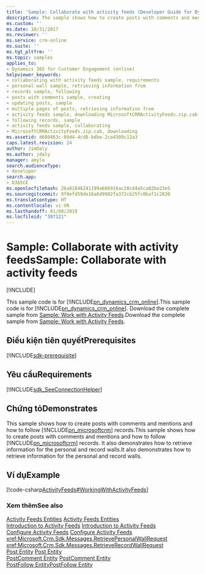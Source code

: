```yaml
---
title: 'Sample: Collaborate with activity feeds (Developer Guide for Dynamics 365 for Customer Engagement) | MicrosoftDocs'
description: The sample shows how to create posts with comments and mentions and how to follow Dynamics 365 for Customer Engagement records. It also demonstrates how to retrieve information for the personal and record walls.
ms.custom: ''
ms.date: 10/31/2017
ms.reviewer: ''
ms.service: crm-online
ms.suite: ''
ms.tgt_pltfrm: ''
ms.topic: samples
applies_to:
- Dynamics 365 for Customer Engagement (online)
helpviewer_keywords:
- collaborating with activity feeds sample, requirements
- personal wall sample, retrieving information from
- records sample, following
- posts with comments sample, creating
- updating posts, sample
- multiple pages of posts, retrieving information from
- activity feeds sample, downloading MicrosoftCRMActivityFeeds.zip.cab
- following records, sample
- activity feeds sample, collaborating
- MicrosoftCRMActivityFeeds.zip.cab, downloading
ms.assetid: d680463c-09d4-4cd8-bdbe-2ca4309c12a3
caps.latest.revision: 24
author: JimDaly
ms.author: jdaly
manager: amyla
search.audienceType:
- developer
search.app:
- D365CE
ms.openlocfilehash: 26a81846241199a686916ac28cd4a5ca02be23e5
ms.sourcegitcommit: 9f0efd59de16a6d9902fa372cb25fc0baf1c2838
ms.translationtype: HT
ms.contentlocale: vi-VN
ms.lasthandoff: 01/08/2019
ms.locfileid: "387121"
---
```

# <a name="sample-collaborate-with-activity-feeds"></a><span data-ttu-id="d0cb1-104">Sample: Collaborate with activity feeds</span><span class="sxs-lookup"><span data-stu-id="d0cb1-104">Sample: Collaborate with activity feeds</span></span>

[!INCLUDE[](../includes/cc_applies_to_update_9_0_0.md)]

<span data-ttu-id="d0cb1-105">This sample code is for [!INCLUDE[pn_dynamics_crm_online](../includes/pn-dynamics-crm-online.md)].</span><span class="sxs-lookup"><span data-stu-id="d0cb1-105">This sample code is for [!INCLUDE[pn_dynamics_crm_online](../includes/pn-dynamics-crm-online.md)].</span></span> <span data-ttu-id="d0cb1-106">Download the complete sample from [Sample: Work with Activity Feeds](https://code.msdn.microsoft.com/Activity-Feeds-Samples-944942ff).</span><span class="sxs-lookup"><span data-stu-id="d0cb1-106">Download the complete sample from [Sample: Work with Activity Feeds](https://code.msdn.microsoft.com/Activity-Feeds-Samples-944942ff).</span></span>  
  
## <a name="prerequisites"></a><span data-ttu-id="d0cb1-107">Điều kiện tiên quyết</span><span class="sxs-lookup"><span data-stu-id="d0cb1-107">Prerequisites</span></span>
[!INCLUDE[sdk-prerequisite](../includes/sdk-prerequisite.md)]

## <a name="requirements"></a><span data-ttu-id="d0cb1-108">Yêu cầu</span><span class="sxs-lookup"><span data-stu-id="d0cb1-108">Requirements</span></span>  
[!INCLUDE[sdk_SeeConnectionHelper](../includes/sdk-seeconnectionhelper.md)]
  
## <a name="demonstrates"></a><span data-ttu-id="d0cb1-109">Chứng tỏ</span><span class="sxs-lookup"><span data-stu-id="d0cb1-109">Demonstrates</span></span>  
 <span data-ttu-id="d0cb1-110">This sample shows how to create posts with comments and mentions and how to follow [!INCLUDE[pn_microsoftcrm](../includes/pn-microsoftcrm.md)] records.</span><span class="sxs-lookup"><span data-stu-id="d0cb1-110">This sample shows how to create posts with comments and mentions and how to follow [!INCLUDE[pn_microsoftcrm](../includes/pn-microsoftcrm.md)] records.</span></span> <span data-ttu-id="d0cb1-111">It also demonstrates how to retrieve information for the personal and record walls.</span><span class="sxs-lookup"><span data-stu-id="d0cb1-111">It also demonstrates how to retrieve information for the personal and record walls.</span></span>  
  
## <a name="example"></a><span data-ttu-id="d0cb1-112">Ví dụ</span><span class="sxs-lookup"><span data-stu-id="d0cb1-112">Example</span></span>  
 [!code-csharp[ActivityFeeds#WorkingWithActivityFeeds](../snippets/csharp/CRMV8/activityfeeds/cs/workingwithactivityfeeds.cs#workingwithactivityfeeds)]  
  
### <a name="see-also"></a><span data-ttu-id="d0cb1-113">Xem thêm</span><span class="sxs-lookup"><span data-stu-id="d0cb1-113">See also</span></span>  
 <span data-ttu-id="d0cb1-114">[Activity Feeds Entities](activity-feeds-entities.md) </span><span class="sxs-lookup"><span data-stu-id="d0cb1-114">[Activity Feeds Entities](activity-feeds-entities.md) </span></span>  
 <span data-ttu-id="d0cb1-115">[Introduction to Activity Feeds](introduction-activity-feeds.md) </span><span class="sxs-lookup"><span data-stu-id="d0cb1-115">[Introduction to Activity Feeds](introduction-activity-feeds.md) </span></span>  
 <span data-ttu-id="d0cb1-116">[Configure Activity Feeds](configure-activity-feeds.md) </span><span class="sxs-lookup"><span data-stu-id="d0cb1-116">[Configure Activity Feeds](configure-activity-feeds.md) </span></span>  
 <xref:Microsoft.Crm.Sdk.Messages.RetrievePersonalWallRequest>   
 <xref:Microsoft.Crm.Sdk.Messages.RetrieveRecordWallRequest>   
 <span data-ttu-id="d0cb1-117">[Post Entity](entities/post.md) </span><span class="sxs-lookup"><span data-stu-id="d0cb1-117">[Post Entity](entities/post.md) </span></span>  
 <span data-ttu-id="d0cb1-118">[PostComment Entity](entities/postcomment.md) </span><span class="sxs-lookup"><span data-stu-id="d0cb1-118">[PostComment Entity](entities/postcomment.md) </span></span>  
 [<span data-ttu-id="d0cb1-119">PostFollow Entity</span><span class="sxs-lookup"><span data-stu-id="d0cb1-119">PostFollow Entity</span></span>](entities/postfollow.md)
